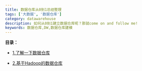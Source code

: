 ```yaml
---
title: 数据仓库从0到1总结整理
tags: ['大数据', '数据仓库']
category: datawarehouse
description: 如何从0到1建立数据仓库呢？那就come on and follow me!
keywords: 数据仓库,DW,数据仓库建模
---
```


**目录：**
- [1.了解一下数据仓库](http://www.buildupchao.cn/datawarehouse/2019/05/20/dw-conception-and-ER-entity-model.html)

- [2.基于Hadoop的数据仓库](http://www.buildupchao.cn/datawarehouse/2019/06/07/dw-based-on-hadoop.html)
